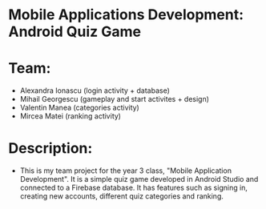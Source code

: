 # Mobile Applications Development: Android Quiz Game



# Team:

 - Alexandra Ionascu (login activity + database)
 - Mihail Georgescu (gameplay and start activites + design)
 - Valentin Manea (categories activity)
 - Mircea Matei (ranking activity)


# Description:

 - This is my team project for the year 3 class, "Mobile Application Development". It is a simple quiz game developed in Android Studio and connected to a Firebase database. It has features such as signing in, creating new accounts, different quiz categories and ranking.

















